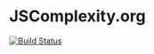 # JSComplexity.org

[![Build Status](https://travis-ci.org/jared-stilwell/JSComplexity.org.svg?branch=master)](https://travis-ci.org/jared-stilwell/JSComplexity.org)
